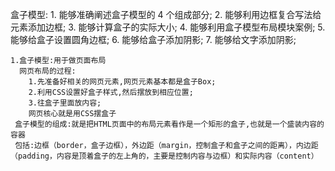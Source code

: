 盒子模型: 1. 能够准确阐述盒子模型的 4 个组成部分; 2. 能够利用边框复合写法给元素添加边框; 3. 能够计算盒子的实际大小; 4. 能够利用盒子模型布局模块案例; 5. 能够给盒子设置圆角边框; 6. 能够给盒子添加阴影; 7. 能够给文字添加阴影; 

    1.盒子模型:用于做页面布局
      网页布局的过程:
        1.先准备好相关的网页元素,网页元素基本都是盒子Box;
        2.利用CSS设置好盒子样式,然后摆放到相应位置;
        3.往盒子里面放内容;
        网页核心就是用CSS摆盒子
     盒子模型的组成:就是把HTML页面中的布局元素看作是一个矩形的盒子,也就是一个盛装内容的容器
     包括:边框（border，盒子边框），外边距（margin，控制盒子和盒子之间的距离），内边距（padding，内容是顶着盒子的左上角的，主要是控制内容与边框）和实际内容（content）
